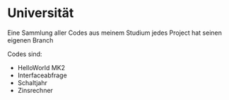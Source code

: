 # Universität
Eine Sammlung aller Codes aus meinem Studium
jedes Project hat seinen eigenen Branch

Codes sind: 
  - HelloWorld MK2
  - Interfaceabfrage
  - Schaltjahr
  - Zinsrechner
